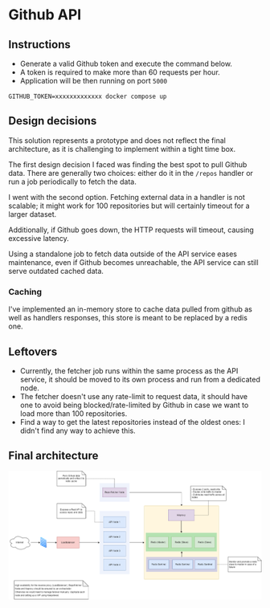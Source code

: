 # Github API

## Instructions

* Generate a valid Github token and execute the command below.
* A token is required to make more than 60 requests per hour.
* Application will be then running on port `5000`

```
GITHUB_TOKEN=xxxxxxxxxxxxx docker compose up
```

## Design decisions

This solution represents a prototype and does not reflect the final architecture, as it is challenging to implement within a tight time box.

The first design decision I faced was finding the best spot to pull Github data. There are generally two choices: either do it in the `/repos` handler or run a job periodically to fetch the data.

I went with the second option. Fetching external data in a handler is not scalable; it might work for 100 repositories but will certainly timeout for a larger dataset.

Additionally, if Github goes down, the HTTP requests will timeout, causing excessive latency.

Using a standalone job to fetch data outside of the API service eases maintenance, even if Github becomes unreachable, the API service can still serve outdated cached data.

### Caching

I've implemented an in-memory store to cache data pulled from github as well as handlers responses, this store is meant to be replaced by a redis one.

## Leftovers

- Currently, the fetcher job runs within the same process as the API service, it should be moved to its own process and run from a dedicated node.
- The fetcher doesn't use any rate-limit to request data, it should have one to avoid being blocked/rate-limited by Github in case we want to load more than 100 repositories.
- Find a way to get the latest repositories instead of the oldest ones: I didn't find any way to achieve this.

## Final architecture

![](architecture.png)